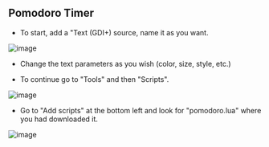 ## Pomodoro Timer


- To start, add a "Text (GDI+) source, name it as you want.

![image](https://user-images.githubusercontent.com/48654473/116234177-8b402a00-a75c-11eb-92dc-42593b631a7e.png)


 - Change the text parameters as you wish (color, size, style, etc.)
 
 - To continue go to "Tools" and then "Scripts".
 
 ![image](https://user-images.githubusercontent.com/48654473/116234860-6bf5cc80-a75d-11eb-81c5-b45a17980c2c.png)


- Go to "Add scripts" at the bottom left and look for "pomodoro.lua" where you had downloaded it. 

![image](https://user-images.githubusercontent.com/48654473/116235024-a2334c00-a75d-11eb-930c-b84a9180907c.png)
